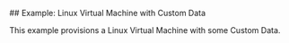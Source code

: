 ## Example: Linux Virtual Machine with Custom Data

This example provisions a Linux Virtual Machine with some Custom Data.